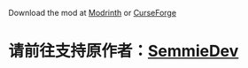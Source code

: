 Download the mod at [Modrinth](https://modrinth.com/mod/disc-jockey) or [CurseForge](https://www.curseforge.com/minecraft/mc-mods/disc-jockey)
# 请前往支持原作者：[SemmieDev](https://github.com/SemmieDev/Disc-Jockey)